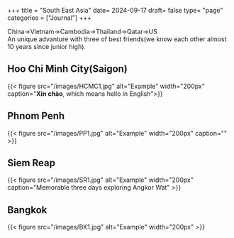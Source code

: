 +++
title = "South East Asia"
date= 2024-09-17
draft= false
type= "page"
categories = ["Journal"]
+++

China->Vietnam->Cambodia->Thailand->Qatar->US  
An unique advanture with three of best friends(we know each other almost 10 years since junior high).
## **Hoo Chi Minh City(Saigon)**

{{< figure src="/images/HCMC1.jpg" alt="Example" width="200px" caption="**Xin chào**, which means hello in English">}}

## **Phnom Penh**
{{< figure src="/images/PP1.jpg" alt="Example" width="200px" caption="" >}}

## **Siem Reap**
{{< figure src="/images/SR1.jpg" alt="Example" width="200px" caption="Memorable three days exploring Angkor Wat" >}}


## **Bangkok**
{{< figure src="/images/BK1.jpg" alt="Example" width="200px" >}}